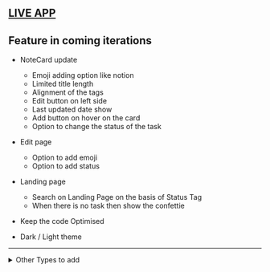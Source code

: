 ## [LIVE APP](https://react-note-taking-app-with-ts.vercel.app/)

## Feature in coming iterations
  
- NoteCard update
  
  - Emoji adding option like notion 
  - Limited title length
  - Alignment of the tags
  - Edit button on left side
  - Last updated date show
  - Add button on hover on the card 
  - Option to change the status of the task
  
- Edit page
  - Option to add emoji
  - Option to add status

- Landing page
  - Search on Landing Page on the basis of Status Tag
  - When there is no task then show the confettie

- Keep the code Optimised
- Dark / Light theme
---
<details>
<summary>Other Types to add</summary>

```
 * type => DONE
 * interface => DONE
 * number => DONE
 * string => DONE
 * Object => DONE
 * Array => DONE
 * Tuple
 * Enum
 * Void
 * Never
 * Union
 * Function
 * Optional parameters
 * Default parameters
 * Function overloading
 * Extending interfaces
 * Intersection types
 * Type guards
 * Type Assertions
 * TS Generics
 * Generic constraints
 * Generic interfaces
```
</details>